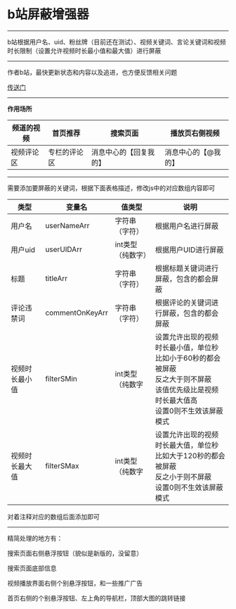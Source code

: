 # b站屏蔽增强器

<hr>
b站根据用户名、uid、粉丝牌（目前还在测试）、视频关键词、言论关键词和视频时长限制（设置允许视频时长最小值和最大值）进行屏蔽
<hr>
作者b站，最快更新状态和内容以及追进，也方便反馈相关问题

[传送门](https://space.bilibili.com/473239155/dynamic)

<hr>

**作用场所**

|   频道的视频 |  首页推荐   |  搜索页面   | 播放页右侧视频 |
|-----|-----|-----|---------|
|  视频评论区   |  专栏的评论区   |  消息中心的【回复我的】   | 消息中心的【@我的】 |

<hr>
需要添加要屏蔽的关键词，根据下面表格描述，修改js中的对应数组内容即可

| 类型      | 变量名 | 值类型      | 说明                                                                                   |
|---------|-----|----------|--------------------------------------------------------------------------------------|
| 用户名     |  userNameArr | 字符串（字符）  | 根据用户名进行屏蔽                                                                            |
| 用户uid   |   userUIDArr | int类型（纯数字） | 根据用户UID进行屏蔽                                                                          |
| 标题      |  titleArr | 字符串（字符）  | 根据标题关键词进行屏蔽，包含的都会屏蔽                                                                  |
| 评论违禁词   |   commentOnKeyArr | 字符串（字符）  | 根据评论的关键词进行屏蔽，包含的都会屏蔽                                                                 |
| 视频时长最小值 | filterSMin|int类型（纯数字 | 设置允许出现的视频时长最小值，单位秒<br/>比如小于60秒的都会被屏蔽<br/>反之大于则不屏蔽<br/>该值优先级比是视频时长最大值高<br/>设置0则不生效该屏蔽模式 |
| 视频时长最大值 | filterSMax |int类型（纯数字 | 设置允许出现的视频时长最大值，单位秒<br/>比如大于120秒的都会被屏蔽<br/>反之小于则不屏蔽<br/>设置0则不生效该屏蔽模式|

对着注释对应的数组后面添加即可
<hr>
精简处理的地方有：

搜索页面右侧悬浮按钮（貌似是新版的，没留意）

搜索页面底部信息

视频播放界面右侧个别悬浮按钮，和一些推广广告

首页右侧的个别悬浮按钮、左上角的导航栏，顶部大图的跳转链接

